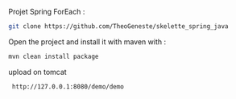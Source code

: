 Projet Spring ForEach : 

```bash
git clone https://github.com/TheoGeneste/skelette_spring_java
```

Open the project and install it with maven with :

```bash
mvn clean install package 
```
upload on tomcat 

```bash
 http://127.0.0.1:8080/demo/demo
```